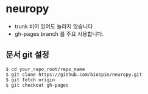 # neuropy
- trunk 비어 있어도 놀라지 않습니다
- gh-pages branch 를 주요 사용합니다.

## 문서 git 설정
```
$ cd your_repo_root/repo_name
$ git clone https://github.com/biospin/neuropy.git
$ git fetch origin
$ git checkout gh-pages
```
